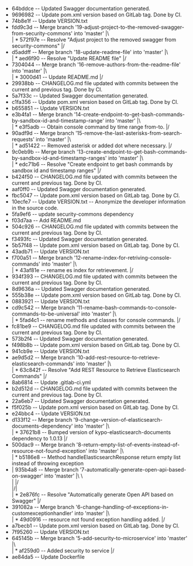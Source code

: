 * 64bddce -- Updated Swagger documentation generated.
* 9696982 -- Update pom.xml version based on GitLab tag. Done by CI.
* 74b8e1f -- Update VERSION.txt
*   fdd9c3d -- Merge branch '19-adjust-project-to-the-removed-swagger-from-security-commons' into 'master'
|\  
| * 572f97e -- Resolve "Adjust project to the removed swagger from security-commons"
|/  
*   d5addff -- Merge branch '18-update-readme-file' into 'master'
|\  
| * aed6f90 -- Resolve "Update README file"
|/  
*   7304044 -- Merge branch '16-remove-authors-from-the-readme-file' into 'master'
|\  
| * 3000d41 -- Update README.md
|/  
* 29938bb -- CHANGELOG.md file updated with commits between the current and previous tag. Done by CI.
* 5a7f33c -- Updated Swagger documentation generated.
* c1fa356 -- Update pom.xml version based on GitLab tag. Done by CI.
* b655851 -- Update VERSION.txt
*   e3b4fa1 -- Merge branch '14-create-endpoint-to-get-bash-commands-by-sandbox-id-and-timestamp-range' into 'master'
|\  
| * e3f5adb -- Obtain console command by time range from-to.
|/  
*   90adf9d -- Merge branch '15-remove-the-last-asterisks-from-search-requests' into 'master'
|\  
| * ad51422 -- Removed asterisk or added dot where necessary.
|/  
*   9c0eb9b -- Merge branch '13-create-endpoint-to-get-bash-commands-by-sandbox-id-and-timestamp-ranges' into 'master'
|\  
| * edc71b6 -- Resolve "Create endpoint to get bash commands by sandbox id and timestamp ranges"
|/  
* b424f50 -- CHANGELOG.md file updated with commits between the current and previous tag. Done by CI.
* aaf0ff0 -- Updated Swagger documentation generated.
* fbc5047 -- Update pom.xml version based on GitLab tag. Done by CI.
* 10ecfe7 -- Update VERSION.txt -- Anonymize the developer information in the source code.
* 5fa9ef6 -- update security-commons dependency
* f03d7aa -- Add README.md
* 504c926 -- CHANGELOG.md file updated with commits between the current and previous tag. Done by CI.
* f3493fc -- Updated Swagger documentation generated.
* 5b57f48 -- Update pom.xml version based on GitLab tag. Done by CI.
* 43adb71 -- Update VERSION.txt
*   f700a51 -- Merge branch '12-rename-index-for-retriving-console-commands' into 'master'
|\  
| * 43af81e -- rename es index for retrievement.
|/  
* 934f393 -- CHANGELOG.md file updated with commits between the current and previous tag. Done by CI.
* 8d9636a -- Updated Swagger documentation generated.
* 555b38e -- Update pom.xml version based on GitLab tag. Done by CI.
* 0883921 -- Update VERSION.txt
*   cd9c542 -- Merge branch '11-rename-bash-commands-to-console-commands-to-be-universal' into 'master'
|\  
| * 5fad4c1 -- rename methods and classes for console commands.
|/  
* fc81be9 -- CHANGELOG.md file updated with commits between the current and previous tag. Done by CI.
* 573b2f4 -- Updated Swagger documentation generated.
* f498b8b -- Update pom.xml version based on GitLab tag. Done by CI.
* 941cb9e -- Update VERSION.txt
*   ae9d5d2 -- Merge branch '10-add-rest-resource-to-retrieve-elasticsearch-commands' into 'master'
|\  
| * 63c842f -- Resolve "Add REST Resource to Retrieve Elasticsearch Commands"
|/  
* 8ab6814 -- Update .gitlab-ci.yml
* b2d512d -- CHANGELOG.md file updated with commits between the current and previous tag. Done by CI.
* 22a6eb7 -- Updated Swagger documentation generated.
* f5f025b -- Update pom.xml version based on GitLab tag. Done by CI.
* e24bbc4 -- Update VERSION.txt
*   d133f12 -- Merge branch '9-change-version-of-elasticsearch-documents-dependency' into 'master'
|\  
| * 37621b8 -- Bumped version of kypo-elasticsearch-documents dependency to 1.0.13
|/  
*   500dac9 -- Merge branch '8-return-empty-list-of-events-instead-of-resource-not-found-exception' into 'master'
|\  
| * b5186e8 -- Method handleElasticsearchResponse return empty list instead of throwing exception
* |   935b4a8 -- Merge branch '7-automatically-generate-open-api-based-on-swagger' into 'master'
|\ \  
| |/  
|/|   
| * 2e876fc -- Resolve "Automatically generate Open API based on Swagger"
|/  
*   391082a -- Merge branch '6-change-handling-of-exceptions-in-customexceptionhandler' into 'master'
|\  
| * 49d0916 -- resource not found exception handling added.
|/  
* a7becb1 -- Update pom.xml version based on GitLab tag. Done by CI.
* 7f95260 -- Update VERSION.txt
*   645145b -- Merge branch '5-add-security-to-microservice' into 'master'
|\  
| * af259d0 -- Added security to service
|/  
* ae84da5 -- Update Dockerfile